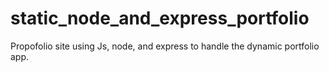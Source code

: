 # static_node_and_express_portfolio

Propofolio site using Js, node, and express to handle the dynamic portfolio app.
